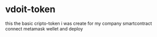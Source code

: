 # vdoit-token
this the basic cripto-token i was create for my company smartcontract
connect metamask wellet and deploy

